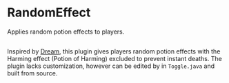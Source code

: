 # RandomEffect
Applies random potion effects to players.

##
Inspired by [Dream](https://www.youtube.com/channel/UCTkXRDQl0luXxVQrRQvWS6w), this plugin gives players random potion effects with the Harming effect (Potion of Harming) excluded to prevent instant deaths.
The plugin lacks customization, however can be edited by in `Toggle.java` and built from source.
